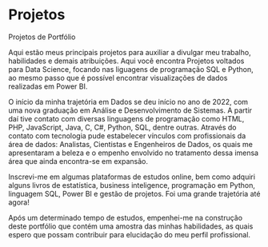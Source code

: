 # Projetos
Projetos de Portfólio

Aqui estão meus principais projetos para auxiliar a divulgar meu trabalho, habilidades e demais atribuições. Aqui você encontra Projetos voltados para Data Science, focando nas liguagens de programação SQL e Python, ao mesmo passo que é possível encontrar visualizações de dados realizadas em Power BI.

O início da minha trajetória em Dados se deu início no ano de 2022, com uma nova graduação em Análise e Desenvolvimento de Sistemas. A partir daí tive contato com diversas linguagens de programação como HTML, PHP, JavaScript, Java, C, C#, Python, SQL, dentre outras. Através do contato com tecnologia pude estabelecer vínculos com profissionais da área de dados: Analistas, Cientistas e Engenheiros de Dados, os quais me apresentaram a beleza e o empenho envolvido no tratamento dessa imensa área que ainda encontra-se em expansão.

Inscrevi-me em algumas plataformas de estudos online, bem como adquiri alguns livros de estatística, business inteligence, programação em Python, linguagem SQL, Power BI e gestão de projetos. Foi uma grande trajetória até agora!

Após um determinado tempo de estudos, empenhei-me na construção deste portfólio que contém uma amostra das minhas habilidades, as quais espero que possam contribuir para elucidação do meu perfil profissional.
